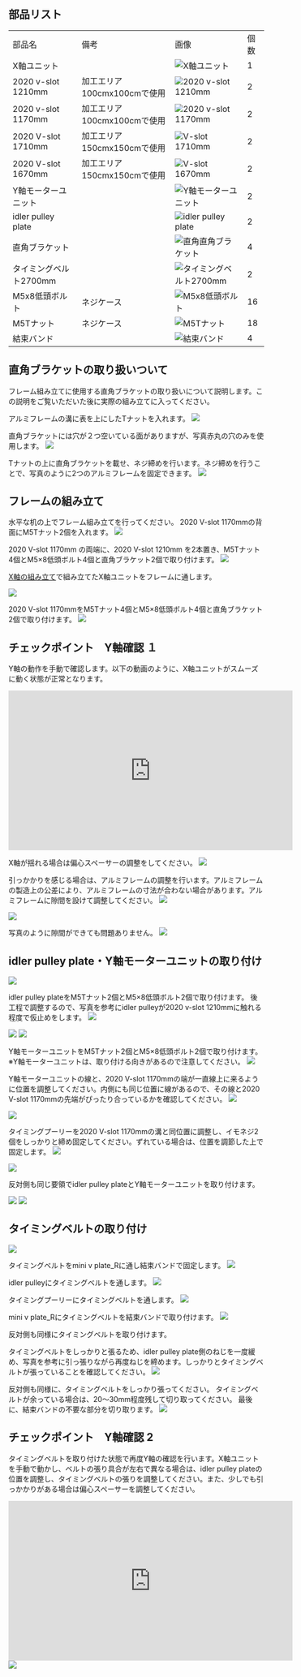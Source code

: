 ## 部品リスト
<table class="packing-list">
<tbody>
<tr>
<td>部品名</td>
<td>備考</td>
<td class="packing-img">画像</td>
<td>個数</td>
</tr>
<tr>
<td>X軸ユニット</td>
<td></td>
<td><img src="./images/05/kp4-1.jpg" alt="X軸ユニット"></td>
<td>1</td>
</tr>
<tr>
<td>2020 v-slot 1210mm</td>
<td>加工エリア100cmx100cmで使用</td>
<td><img src="./images/05/kp4-2.jpg" alt="2020 v-slot 1210mm"></td>
<td>2</td>
</tr>
<tr>
<td>2020 v-slot 1170mm</td>
<td>加工エリア100cmx100cmで使用</td>
<td><img src="./images/05/kp4-3.jpg" alt="2020 v-slot 1170mm"></td>
<td>2</td>
</tr>
<tr>
<td>2020 V-slot 1710mm</td>
<td>加工エリア150cmx150cmで使用</td>
<td><img src="./images/14/2.jpg" alt="V-slot 1710mm"></td>
<td>2</td>
</tr>
<tr>
<td>2020 V-slot 1670mm</td>
<td>加工エリア150cmx150cmで使用</td>
<td><img src="./images/14/3.jpg" alt="V-slot 1670mm"></td>
<td>2</td>
</tr>
<tr>
<td>Y軸モーターユニット</td>
<td></td>
<td><img src="./images/05/kp4-4.jpg" alt="Y軸モーターユニット"></td>
<td>2</td>
</tr>
<tr>
<td>idler pulley plate</td>
<td></td>
<td><img src="./images/05/kp4-5.jpg" alt="idler pulley plate"></td>
<td>2</td>
</tr>
<tr>
<td>直角ブラケット</td>
<td></td>
<td><img src="./images/05/kp4-6.jpg" alt="直角直角ブラケット"></td>
<td>4</td>
</tr>
<tr>
<td>タイミングベルト2700mm</td>
<td></td>
<td><img src="./images/05/kp4-7.jpg" alt="タイミングベルト2700mm"></td>
<td>2</td>
</tr>
<tr>
<td>M5x8低頭ボルト</td>
<td>ネジケース</td>
<td><img src="./images/05/kp4-8.jpg" alt="M5x8低頭ボルト"></td>
<td>16</td>
</tr>
<tr>
<td>M5Tナット</td>
<td>ネジケース</td>
<td><img src="./images/05/kp4-9.jpg" alt="M5Tナット"></td>
<td>18</td>
</tr>
<tr>
<td>結束バンド</td>
<td></td>
<td><img src="./images/05/kp4-10.jpg" alt="結束バンド"></td>
<td>4</td>
</tr>
</tbody>
</table>

## 直角ブラケットの取り扱いついて
フレーム組み立てに使用する直角ブラケットの取り扱いについて説明します。この説明をご覧いただいた後に実際の組み立てに入ってください。

アルミフレームの溝に表を上にしたTナットを入れます。
<img src="./images/05/mini-300mm_04_32.jpg">

直角ブラケットには穴が２つ空いている面がありますが、写真赤丸の穴のみを使用します。
<img src="./images/05/mini-300mm_04_31.jpg">

Tナットの上に直角ブラケットを載せ、ネジ締めを行います。ネジ締めを行うことで、写真のように2つのアルミフレームを固定できます。
<img src="./images/05/mini-300mm_04_34.jpg">

## フレームの組み立て
水平な机の上でフレーム組み立てを行ってください。
2020 V-slot 1170mmの背面にM5Tナット2個を入れます。
<img src="./images/05/mini-1000mm_05_27.jpg">

2020 V-slot 1170mm の両端に、2020 V-slot 1210mm を2本置き、M5Tナット4個とM5&times;8低頭ボルト4個と直角ブラケット2個で取り付けます。
<img src="./images/05/mini-1000mm_05_28.jpg">

<a href="/manual/fabool-laser-mini-plus-1000-1000-x-axis-assembly/">X軸の組み立て</a>で組み立てたX軸ユニットをフレームに通します。

<img src="./images/05/mini-1000mm_05_29.jpg">


2020 V-slot 1170mmをM5Tナット4個とM5&times;8低頭ボルト4個と直角ブラケット2個で取り付けます。
<img src="./images/05/mini-1000mm_05_30.jpg">

## チェックポイント　Y軸確認 １
Y軸の動作を手動で確認します。以下の動画のように、X軸ユニットがスムーズに動く状態が正常となります。

<div class="iframe-content">
<iframe width="560" height="315" src="https://www.youtube.com/embed/1Qh-cn_xt_c" frameborder="0" allow="accelerometer; autoplay; encrypted-media; gyroscope; picture-in-picture" allowfullscreen></iframe>
</div>

X軸が揺れる場合は偏心スペーサーの調整をしてください。
<img src="./images/05/mini-1000mm_05_34.jpg">

引っかかりを感じる場合は、アルミフレームの調整を行います。アルミフレームの製造上の公差により、アルミフレームの寸法が合わない場合があります。アルミフレームに隙間を設けて調整してください。
<img src="./images/05/mini-300mm_04_59.jpg">

<img src="./images/05/mini-300mm_04_60.jpg">

写真のように隙間ができても問題ありません。
<img src="./images/05/mini-1000mm_05_09.jpg">

## idler pulley plate・Y軸モーターユニットの取り付け
<img src="./images/05/mini-1000mm_05_41.jpg">

idler pulley plateをM5Tナット2個とM5&times;8低頭ボルト2個で取り付けます。
後工程で調整するので、写真を参考にidler pulleyが2020 v-slot 1210mmに触れる程度で仮止めをします。
<img src="./images/05/mini-1000mm_05_11.jpg">

<img src="./images/05/mini-1000mm_05_12.jpg">

<img src="./images/05/mini-1000mm_05_31.jpg">

Y軸モーターユニットをM5Tナット2個とM5&times;8低頭ボルト2個で取り付けます。
※Y軸モーターユニットは、取り付ける向きがあるので注意してください。
<img src="./images/05/mini-1000mm_05_13.jpg">

Y軸モーターユニットの線と、2020 V-slot 1170mmの端が一直線上に来るように位置を調整してください。内側にも同じ位置に線があるので、その線と2020 V-slot 1170mmの先端がぴったり合っているかを確認してください。
<img src="./images/05/mini-1000mm_05_14.jpg">

<img src="./images/05/mini-1000mm_05_32.jpg">

タイミングプーリーを2020 V-slot 1170mmの溝と同位置に調整し、イモネジ2個をしっかりと締め固定してください。ずれている場合は、位置を調節した上で固定します。
<img src="./images/05/mini-1000mm_05_15.jpg">

<img src="./images/05/mini-1000mm_05_16.jpg">

反対側も同じ要領でidler pulley plateとY軸モーターユニットを取り付けます。

<img src="./images/05/mini-1000mm_05_18.jpg">

<img src="./images/05/mini-1000mm_05_19.jpg">

## タイミングベルトの取り付け
<img src="./images/05/mini-1000mm_05_33.jpg">

タイミングベルトをmini v plate_Rに通し結束バンドで固定します。
<img src="./images/05/mini-1000mm_05_35.jpg">

idler pulleyにタイミングベルトを通します。
<img src="./images/05/mini-1000mm_05_36.jpg">

タイミングプーリーにタイミングベルトを通します。
<img src="./images/05/mini-1000mm_05_37.jpg">

mini v plate_Rにタイミングベルトを結束バンドで取り付けます。
<img src="./images/05/mini-1000mm_05_38.jpg">

反対側も同様にタイミングベルトを取り付けます。

タイミングベルトをしっかりと張るため、idler pulley plate側のねじを一度緩め、写真を参考に引っ張りながら再度ねじを締めます。しっかりとタイミングベルトが張っていることを確認してください。
<img src="./images/05/mini-1000mm_05_39.jpg">

反対側も同様に、タイミングベルトをしっかり張ってください。 タイミングベルトが余っている場合は、20〜30mm程度残して切り取ってください。 最後に、結束バンドの不要な部分を切り取ります。
<img src="./images/05/mini-1000mm_05_40.jpg">

## チェックポイント　Y軸確認 2
タイミングベルトを取り付けた状態で再度Y軸の確認を行います。X軸ユニットを手動で動かし、ベルトの張り具合が左右で異なる場合は、idler pulley plateの位置を調整し、タイミングベルトの張りを調整してください。また、少しでも引っかかりがある場合は偏心スペーサーを調整してください。

<div class="iframe-content">
<iframe width="560" height="315" src="https://www.youtube.com/embed/xU4jr6fL4cA" frameborder="0" allow="accelerometer; autoplay; encrypted-media; gyroscope; picture-in-picture" allowfullscreen></iframe>
</div>

<img src="./images/05/mini-1000mm_05_34.jpg">
